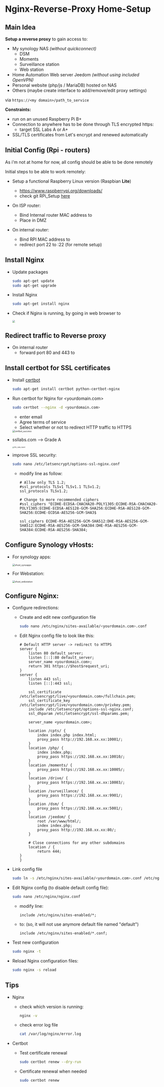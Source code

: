 # Nginx-Reverse-Proxy Home-Setup

## Main Idea

**Setup a reverse proxy** to gain access to: 

- My synology NAS *(without quickconnect)*
  - DSM
  - Moments
  - Surveillance station
  - Web station
- Home Automation Web server Jeedom *(without using included OpenVPN)*
- Personal website (php/js / MariaDB) hosted on NAS
- Others (maybe create interface to add/remove/edit proxy settings)

via `https://<my domain>/path_to_service`

**Constraints:**

- run on an unused Raspberry Pi B+
- Connection to anywhere has to be done through TLS encrypted https: 
  - target SSL Labs A or A+
- SSL/TLS certificates from Let's encrypt and renewed automatically

## Initial Config (Rpi - routers)

As i'm not at home for now, all config should be able to be done remotely

Initial steps to be able to work remotely:

- Setup a functional Raspberry Linux version (Raspbian **Lite**)
  - https://www.raspberrypi.org/downloads/ 
  - check git RPi_Setup [here](https://github.com/terman37/RPI-Setup)
- On ISP router:
  - Bind Internal router MAC address to <RouterIP> 
  - Place <RouterIP> in DMZ

- On internal router:
  
  - Bind RPI MAC address to <RPI IP> 
  - redirect port 22 to <RPI IP>:22 (for remote setup)


## Install Nginx

- Update packages

  ```bash
  sudo apt-get update
  sudo apt-get upgrade
  ```

- Install Nginx

  ```bash
  sudo apt-get install nginx
  ```

- Check if Nginx is running, by going in web browser to <local RPI IP>

  <img src="Nginx_running.png" style="zoom:50%;" />
  

## Redirect traffic to Reverse proxy

- On internal router
  - forward port 80 and 443 to <Local RPi IP>

## Install certbot for SSL certificates

- Install [certbot](https://certbot.eff.org/lets-encrypt/debianbuster-nginx)

  ```bash
  sudo apt-get install certbot python-certbot-nginx
  ```

- Run certbot for Nginx for <yourdomain.com> 

  ```bash
  sudo certbot --nginx -d <yourdomain.com>
  ```
  
  - enter email
  - Agree terms of service
  - Select  whether or not to redirect HTTP traffic to HTTPS
  
  <img src="certbot_success.png" alt="certbot_success" style="zoom:50%;" />
  
- ssllabs.com --> Grade A

  <img src="SSL_Labs_report.png" alt="SSL_Labs_report" style="zoom: 33%;" />

- improve SSL security:

  ```bash
  sudo nano /etc/letsencrypt/options-ssl-nginx.conf
  ```

  - modify line as follow:

    ```nginx
    # Allow only TLS 1.2;
    #ssl_protocols TLSv1 TLSv1.1 TLSv1.2;
    ssl_protocols TLSv1.2;
    
    # Change to more recommended ciphers
    #ssl_ciphers "ECDHE-ECDSA-CHACHA20-POLY1305:ECDHE-RSA-CHACHA20-POLY1305:ECDHE-ECDSA-AES128-GCM-SHA256:ECDHE-RSA-AES128-GCM-SHA256:ECDHE-ECDSA-AES256-GCM-SHA3$
    
    ssl_ciphers ECDHE-RSA-AES256-GCM-SHA512:DHE-RSA-AES256-GCM-SHA512:ECDHE-RSA-AES256-GCM-SHA384:DHE-RSA-AES256-GCM-SHA384:ECDHE-RSA-AES256-SHA384;
    ```

## Configure Synology vHosts:

- For synology apps:

  <img src="vhost_synoapps.png" alt="vhost_synoapps" style="zoom:50%;" />

- For Webstation:

  <img src="vhost_webstation.png" alt="vhost_webstation" style="zoom:50%;" />

## Configure Nginx:

- Configure redirections:

  - Create and edit new configuration file

    ```bash
    sudo nano /etc/nginx/sites-available/<yourdomain.com>.conf
    ```

  - Edit Nginx config file to look like this: 

    ```nginx
    # Default HTTP server -> redirect to HTTPS
    server {
        listen 80 default_server;
        listen [::]:80 default_server;
        server_name <yourdomain.com>;
        return 301 https://$host$request_uri;
    }
    server {
    	listen 443 ssl;
    	listen [::]:443 ssl;

        ssl_certificate /etc/letsencrypt/live/<yourdomain.com>/fullchain.pem;
        ssl_certificate_key /etc/letsencrypt/live/<yourdomain.com>/privkey.pem;
        include /etc/letsencrypt/options-ssl-nginx.conf;
        ssl_dhparam /etc/letsencrypt/ssl-dhparams.pem;

        server_name <yourdomain.com>;

        location /cpts/ {
            index index.php index.html;
            proxy_pass http://192.168.xx.xx:10001/;
        }
        location /php/ {
            index index.php;
            proxy_pass https://192.168.xx.xx:10010/;
        }
        location /moments/ {
            proxy_pass https://192.168.xx.xx:10005/;
        }
        location /drive/ {
            proxy_pass https://192.168.xx.xx:10003/;
        }
        location /surveillance/ {
            proxy_pass https://192.168.xx.xx:9901/;
        }
        location /dsm/ {
            proxy_pass https://192.168.xx.xx:5001/;
        }
        location /jeedom/ {
            root /var/www/html/;
            index index.php;
            proxy_pass http://192.168.xx.xx:80/;                                   
        }
        
        # Close connections for any other subdomains
        location / {
            return 444;
    }
    }
    ```
  
- Link config file

  ```bash
  sudo ln -s /etc/nginx/sites-available/<yourdomain.com>.conf /etc/nginx/sites-enabled/<yourdomain.com>.conf
  ```

- Edit Nginx config (to disable default config file):

  ```bash
  sudo nano /etc/nginx/nginx.conf
  ```

  - modify line:

    ```nginx
    include /etc/nginx/sites-enabled/*;
    ```

  - to: (so, it will not use anymore default file named "default") 

    ```nginx
    include /etc/nginx/sites-enabled/*.conf;
    ```

- Test new configuration

  ```bash
  sudo nginx -t
  ```

- Reload Nginx configuration files:

  ```bash
  sudo nginx -s reload
  ```

  

## Tips

- Nginx

  - check which version is running:

    ```bash
    nginx -v
    ```

  - check error log file

    ```bash
    cat /var/log/nginx/error.log
    ```

- Certbot
  - Test certificate renewal 

    ```bash
    sudo certbot renew --dry-run
    ```

  - Certificate renewal when needed
  
    ```bash
    sudo certbot renew
    ```
  
    


